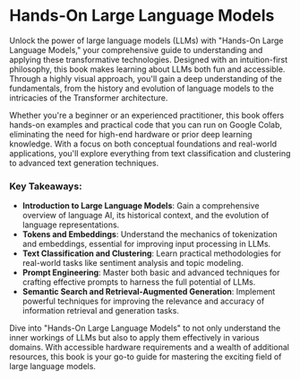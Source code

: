 # Hands-On Large Language Models

Unlock the power of large language models (LLMs) with "Hands-On Large Language Models," your comprehensive guide to understanding and applying these transformative technologies. Designed with an intuition-first philosophy, this book makes learning about LLMs both fun and accessible. Through a highly visual approach, you'll gain a deep understanding of the fundamentals, from the history and evolution of language models to the intricacies of the Transformer architecture.

Whether you're a beginner or an experienced practitioner, this book offers hands-on examples and practical code that you can run on Google Colab, eliminating the need for high-end hardware or prior deep learning knowledge. With a focus on both conceptual foundations and real-world applications, you'll explore everything from text classification and clustering to advanced text generation techniques.

### Key Takeaways:

- **Introduction to Large Language Models**: Gain a comprehensive overview of language AI, its historical context, and the evolution of language representations.
- **Tokens and Embeddings**: Understand the mechanics of tokenization and embeddings, essential for improving input processing in LLMs.
- **Text Classification and Clustering**: Learn practical methodologies for real-world tasks like sentiment analysis and topic modeling.
- **Prompt Engineering**: Master both basic and advanced techniques for crafting effective prompts to harness the full potential of LLMs.
- **Semantic Search and Retrieval-Augmented Generation**: Implement powerful techniques for improving the relevance and accuracy of information retrieval and generation tasks.

Dive into "Hands-On Large Language Models" to not only understand the inner workings of LLMs but also to apply them effectively in various domains. With accessible hardware requirements and a wealth of additional resources, this book is your go-to guide for mastering the exciting field of large language models.

